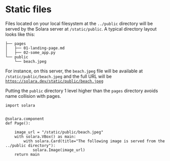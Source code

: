 # Static files

Files located on your local filesystem at the `../public` directory will be served by the Solara server at `/static/public`. A typical directory layout looks like this:

```
├── pages
│   ├── 01-landing-page.md
│   ├── 02-some_app.py
└── public
    └── beach.jpeg
```

For instance, on this server, the `beach.jpeg` file will be available at `/static/public/beach.jpeg` and the full URL will be [`https://solara.dev/static/public/beach.jpeg`](https://solara.dev/static/public/beach.jpeg)

Putting the `public` directory 1 level higher than the `pages` directory avoids name collision with pages.

```solara
import solara


@solara.component
def Page():

    image_url = "/static/public/beach.jpeg"
    with solara.VBox() as main:
        with solara.Card(title="The following image is served from the ../public directory"):
            solara.Image(image_url)
    return main

```
